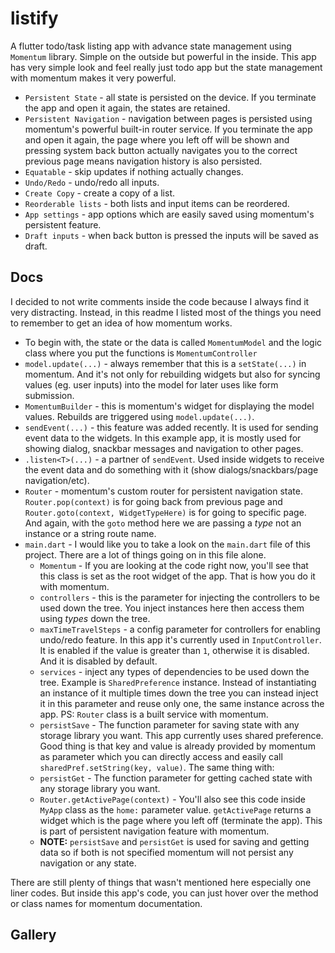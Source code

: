 # listify

A flutter todo/task listing app with advance state management using `Momentum` library. Simple on the outside but powerful in the inside. This app has very simple look and feel really just todo app but the state management with momentum makes it very powerful.

- `Persistent State` - all state is persisted on the device. If you terminate the app and open it again, the states are retained.
- `Persistent Navigation` - navigation between pages is persisted using momentum's powerful built-in router service. If you terminate the app and open it again, the page where you left off will be shown and pressing system back button actually navigates you to the correct previous page means navigation history is also persisted.
- `Equatable` - skip updates if nothing actually changes.
- `Undo/Redo` - undo/redo all inputs.
- `Create Copy` - create a copy of a list.
- `Reorderable lists` - both lists and input items can be reordered. 
- `App settings` - app options which are easily saved using momentum's persistent feature.
- `Draft inputs` - when back button is pressed the inputs will be saved as draft.

## Docs

I decided to not write comments inside the code because I always find it very distracting. Instead, in this readme I listed most of the things you need to remember to get an idea of how momentum works.
- To begin with, the state or the data is called `MomentumModel` and the logic class where you put the functions is `MomentumController`
- `model.update(...)` - always remember that this is a `setState(...)` in momentum. And it's not only for rebuilding widgets but also for syncing values (eg. user inputs) into the model for later uses like form submission.
- `MomentumBuilder` - this is momentum's widget for displaying the model values. Rebuilds are triggered using `model.update(...)`.
- `sendEvent(...)` - this feature was added recently. It is used for sending event data to the widgets. In this example app, it is mostly used for showing dialog, snackbar messages and navigation to other pages.
- `.listen<T>(...)` - a partner of `sendEvent`. Used inside widgets to receive the event data and do something with it (show dialogs/snackbars/page navigation/etc).
- `Router` - momentum's custom router for persistent navigation state. `Router.pop(context)` is for going back from previous page and `Router.goto(context, WidgetTypeHere)` is for going to specific page. And again, with the `goto` method here we are passing a *type* not an instance or a string route name.
- `main.dart` - I would like you to take a look on the `main.dart` file of this project. There are a lot of things going on in this file alone.
    - `Momentum` - If you are looking at the code right now, you'll see that this class is set as the root widget of the app. That is how you do it with momentum.
    - `controllers` - this is the parameter for injecting the controllers to be used down the tree. You inject instances here then access them using *types* down the tree.
    - `maxTimeTravelSteps` - a config parameter for controllers for enabling undo/redo feature. In this app it's currently used in `InputController`. It is enabled if the value is greater than `1`, otherwise it is disabled. And it is disabled by default.
    - `services` - inject any types of dependencies to be used down the tree. Example is `SharedPreference` instance. Instead of instantiating an instance of it multiple times down the tree you can instead inject it in this parameter and reuse only one, the same instance across the app. PS: `Router` class is a built service with momentum.
    - `persistSave` - The function parameter for saving state with any storage library you want. This app currently uses shared preference. Good thing is that key and value is already provided by momentum as parameter which you can directly access and easily call `sharedPref.setString(key, value)`. The same thing with:
    - `persistGet` - The function parameter for getting cached state with any storage library you want.
    - `Router.getActivePage(context)` - You'll also see this code inside `MyApp` class as the `home:` parameter value. `getActivePage` returns a widget which is the page where you left off (terminate the app). This is part of persistent navigation feature with momentum.
    - **NOTE:** `persistSave` and `persistGet` is used for saving and getting data so if both is not specified momentum will not persist any navigation or any state.

There are still plenty of things that wasn't mentioned here especially one liner codes. But inside this app's code, you can just hover over the method or class names for momentum documentation.

## Gallery
